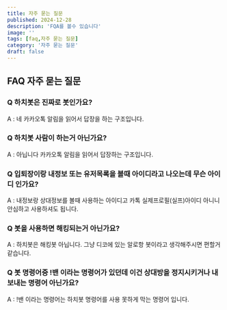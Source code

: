 ```yaml
---
title: 자주 묻는 질문
published: 2024-12-28
description: 'FQA를 볼수 있습니다'
image: ''
tags: [faq,자주 묻는 질문]
category: '자주 묻는 질문'
draft: false 
---
```


## FAQ 자주 묻는 질문

### Q 하치봇은 진짜로 봇인가요? 
A : 네 카카오톡 알림을 읽어서 답장을 하는 구조입니다.

### Q 하치봇 사람이 하는거 아닌가요? 
A : 아닙니다 카카오톡 알림을 읽어서 답장하는 구조입니다.

### Q 입퇴장이랑 내정보 또는 유저목록을 볼때 아이디라고 나오는데 무슨 아이디 인가요?
A : 내정보랑 상대정보를 볼때 사용하는 아이디고 카톡 실제프로필(실프)아이디 아니니 안심하고 사용하셔도 됩니다.

### Q 봇을 사용하면 해킹되는거 아닌가요? 
A : 하치봇은 해킹봇 아닙니다. 그냥 디코에 있는 알로항 봇이라고 생각해주시면 편할거 같습니다.

### Q 봇 명령어중 !밴 이라는 명령어가 있던데 이건 상대방을 정지시키거나 내보내는 명령어 아닌가요?
A : !밴 이라는 명령어는 하치봇 명령어를 사용 못하게 막는 명령어 입니다.
